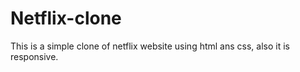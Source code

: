 # Netflix-clone
This is a simple clone of netflix website using html ans css, also it is responsive.
